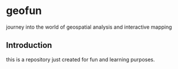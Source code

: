 # geofun
journey into the world of geospatial analysis and interactive mapping

## Introduction
this is a repository just created for fun and learning purposes.